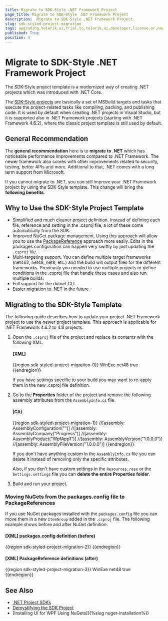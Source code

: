 ```yaml
---
title: Migrate to SDK-Style .NET Framework Project
page_title: Migrate to SDK-Style .NET Framework Project
description:  Migrate to SDK-Style .NET Framework Project.
slug: sdk-styled-project-migration
tags: upgrading,telerik,ui,trial,to,telerik,ui,developer,license,or,newer,version,netframework
published: True
position: 4
---
```


# Migrate to SDK-Style .NET Framework Project

The SDK-Style project template is a modernized way of creating .NET projects which was introduced with .NET Core.

The [SDK-Style projects](https://learn.microsoft.com/en-us/dotnet/core/project-sdk/overview) are basically a set of MSBuild targets and tasks that execute the project-related tasks like compiling, packing, and publishing code. It is used by default when creating .NET projects in Visual Studio, but it is supported also in .NET Framework projects (starting with .NET Framework 4.6.2), where the classic project template is still used by default. 

## General Recommendation

The __general recommendation__ here is to __migrate to .NET__ which has noticeable performance improvements compared to .NET Framework. The newer framework also comes with other improvements related to security, testing, better APIs and more. Additional to that, .NET comes with a long term support from Microsoft.

If you cannot migrate to .NET, you can still improve your .NET Framework project by using the SDK-Style template. This change will bring the __following benefits__.

## Why to Use the SDK-Style Project Template

* Simplified and much cleaner project definition. Instead of defining each file, reference and setting in the .csproj file, a lot of these come automatically from the SDK.
* Improved NuGet package management. Using this approach will allow you to use the [PackageReference](https://learn.microsoft.com/en-us/nuget/consume-packages/package-references-in-project-files) approach more easily. Edits in the packages configuration can happen very swiftly by just updating the `.csproj` file.
* Multi-targeting support. You can define multiple target frameworks (net462, net48, net8, etc.) and the build will output files for the different frameworks. Previously you needed to use multiple projects or define conditions in the .csproj file that handle these cases and also run multiple builds.
* Full support for the dotnet CLI.
* Easier migration to .NET in the future.

## Migrating to the SDK-Style Template

The following guide describes how to update your project .NET Framework project to use the newer project template. This approach is applicable for .NET Framework 4.6.2 to 4.8 projects.

1. Open the `.csproj` file of the project and replace its contents with the following XML.

	#### __[XML]__
	{{region sdk-styled-project-migration-0}}
		<Project Sdk="Microsoft.NET.Sdk">
			<PropertyGroup>
				<OutputType>WinExe</OutputType>
				<TargetFramework>net48</TargetFramework>
				<UseWPF>true</UseWPF>
			</PropertyGroup>
		</Project>
	{{endregion}}	
	
	If you have settings specific to your build you may want to re-apply them in the new .csproj file definition.
	
1. Go to the __Properties__ folder of the project and remove the following assembly attributes from the `AssemblyInfo.cs` file.

	#### __[C#]__
	{{region sdk-styled-project-migration-1}}
		//[assembly: AssemblyConfiguration("")]
		//[assembly: AssemblyCompany("Progress")]
		//[assembly: AssemblyProduct("WpfApp1")]
		//[assembly: AssemblyVersion("1.0.0.0")]
		//[assembly: AssemblyFileVersion("1.0.0.0")]
	{{endregion}}	

	If you don't have anything custom in the `AssemblyInfo.cs` file you can delete it instead of removing only the specific attributes.
	
 	Also, if you don't have custom settings in the `Resources.resx` or the `Settings.settings` file you can __delete the entire Properties folder__.

1. Build and run your project.

### Moving NuGets from the packages.config file to PackageReferences

If you use NuGet packages installed with the `packages.config` file you can move them in a new `ItemGroup` added in the `.csproj` file. The following example shows before and after NuGet definition:

#### __[XML] packages.config definition (before)__
{{region sdk-styled-project-migration-2}}
	<packages>
		<package id="Telerik.Windows.Controls.for.Wpf.Xaml" version="2025.2.521" targetFramework="net46" />
		<package id="Telerik.Windows.Controls.Navigation.for.Wpf.Xaml" version="2025.2.521" targetFramework="net46" />
		<package id="Telerik.Windows.Controls.GridView.for.Wpf.Xaml" version="2025.2.521" targetFramework="net46" />
	</packages>
{{endregion}}	

#### __[XML] PackageReference definitions (after)__
{{region sdk-styled-project-migration-3}}
	<Project Sdk="Microsoft.NET.Sdk">
		<PropertyGroup>
			<OutputType>WinExe</OutputType>
			<TargetFramework>net48</TargetFramework>
			<UseWPF>true</UseWPF>
		</PropertyGroup>
		<ItemGroup>
			<PackageReference Include="Telerik.Windows.Controls.for.Wpf.Xaml" Version="2025.2.521" />
			<PackageReference Include="Telerik.Windows.Controls.Navigation.for.Wpf.Xaml" Version="2025.2.521" />
			<PackageReference Include="Telerik.Windows.Controls.GridView.for.Wpf.Xaml" Version="2025.2.521" />
		</ItemGroup>	
	</Project>
{{endregion}}	

## See Also  
* [.NET Project SDKs](https://learn.microsoft.com/en-us/dotnet/core/project-sdk/overview)
* [Demystifying the SDK Project](https://dansiegel.net/post/2018/08/21/demystifying-the-sdk-project)
* [Installing UI for WPF Using NuGets]({%slug nuget-installation%})
